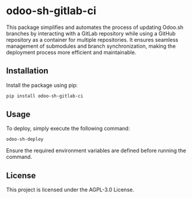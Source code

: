 # odoo-sh-gitlab-ci

This package simplifies and automates the process of updating Odoo.sh branches by interacting with a GitLab repository while using a GitHub repository as a container for multiple repositories. It ensures seamless management of submodules and branch synchronization, making the deployment process more efficient and maintainable.

## Installation

Install the package using pip:

```bash
pip install odoo-sh-gitlab-ci
```

## Usage

To deploy, simply execute the following command:

```bash
odoo-sh-deploy
```

Ensure the required environment variables are defined before running the command.

## License

This project is licensed under the AGPL-3.0 License.
